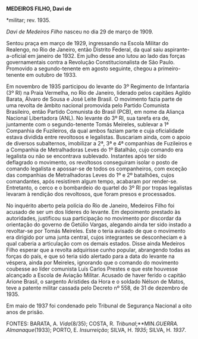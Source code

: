 **MEDEIROS FILHO, Davi de**

\*militar; rev. 1935.

*Davi de Medeiros Filho* nasceu no dia 29 de março de 1909.

Sentou praça em março de 1929, ingressando na Escola Militar do
Realengo, no Rio de Janeiro, então Distrito Federal, da qual saiu
aspirante-a-oficial em janeiro de 1932. Em julho desse ano lutou ao lado
das forças governamentais contra a Revolução Constitucionalista de São
Paulo. Promovido a segundo-tenente em agosto seguinte, chegou a
primeiro-tenente em outubro de 1933.

Em novembro de 1935 participou do levante do 3º Regimento de Infantaria
(3º RI) na Praia Vermelha, no Rio de Janeiro, liderado pelos capitães
Agildo Barata, Álvaro de Sousa e José Leite Brasil. O movimento fazia
parte de uma revolta de âmbito nacional promovida pelo Partido Comunista
Brasileiro, então Partido Comunista do Brasil (PCB), em nome da Aliança
Nacional Libertadora (ANL). No levante do 3º RI, sua tarefa era de,
juntamente com o segundo-tenente Tomás Meireles, sublevar a 1ª Companhia
de Fuzileiros, da qual ambos faziam parte e cuja oficialidade estava
dividida entre revoltosos e legalistas. Buscariam ainda, com o apoio de
diversos subalternos, imobilizar a 2ª, 3ª e 4ª companhias de Fuzileiros
e a Companhia de Metralhadoras Leves do 1º Batalhão, cujo comando era
legalista ou não se encontrava sublevado. Instantes após ter sido
deflagrado o movimento, os revoltosos conseguiram isolar o posto de
comando legalista e apossar-se de todos os companheiros, com exceção das
companhias de Metralhadoras Leves do 1º e 2º batalhões, cujos
comandantes, após resistirem algum tempo, acabaram por render-se.
Entretanto, o cerco e o bombardeio do quartel do 3º RI por tropas
legalistas levaram à rendição dos revoltosos, que foram presos e
processados.

No inquérito aberto pela polícia do Rio de Janeiro, Medeiros Filho foi
acusado de ser um dos líderes do levante. Em depoimento prestado às
autoridades, justificou sua participação no movimento por discordar da
orientação do governo de Getúlio Vargas, alegando ainda ter sido instado
a revoltar-se por Tomás Meireles. Este o teria avisado de que o
movimento era dirigido por uma junta central, cujos integrantes se
desconheciam e à qual caberia a articulação com os demais estados. Disse
ainda Medeiros Filho esperar que a revolta adquirisse cunho popular,
abrangendo todas as forças do país, e que só teria sido alertado para a
data do levante na véspera, ainda por Meireles, ignorando que o comando
do movimento coubesse ao líder comunista Luís Carlos Prestes e que este
houvesse alcançado a Escola de Aviação Militar. Acusado de haver ferido
o capitão Arione Brasil, o sargento Aristides da Hora e o soldado Nélson
de Matos, teve a patente militar cassada pelo Decreto nº 558, de 31 de
dezembro de 1935.

Em maio de 1937 foi condenado pelo Tribunal de Segurança Nacional a oito
anos de prisão.

FONTES: BARATA, A. *Vida*(8/35); COSTA, R. *Tribunal*;**MIN.**GUERRA*.
Almanaque*(1933); PORTO, E. *Insurreição*; SILVA, H. *1935*; SILVA, H.
*1937*.

 
